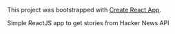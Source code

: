 This project was bootstrapped with [Create React App](https://github.com/facebookincubator/create-react-app).

Simple ReactJS app to get stories from Hacker News API
